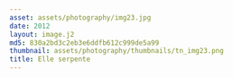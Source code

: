 ```yaml
---
asset: assets/photography/img23.jpg
date: 2012
layout: image.j2
md5: 830a2bd3c2eb3e6ddfb612c999de5a99
thumbnail: assets/photography/thumbnails/tn_img23.png
title: Elle serpente
---
```


